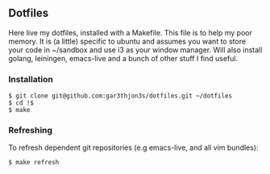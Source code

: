 ## Dotfiles

Here live my dotfiles, installed with a Makefile. This file is to help my poor memory. It is (a little) specific to ubuntu and assumes you want to store your code in ~/sandbox and use i3 as your window manager. Will also install golang, leiningen, emacs-live and a bunch of other stuff I find useful.

### Installation

    $ git clone git@github.com:gar3thjon3s/dotfiles.git ~/dotfiles
    $ cd !$
    $ make

### Refreshing

To refresh dependent git repositories (e.g emacs-live, and all vim bundles):

    $ make refresh
